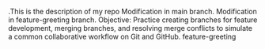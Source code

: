 .This is the description of my repo
Modification in main branch.
Modification in feature-greeting branch.
Objective: Practice creating branches for feature development, merging branches, and resolving merge conflicts to simulate a common collaborative workflow on Git and GitHub.
feature-greeting
